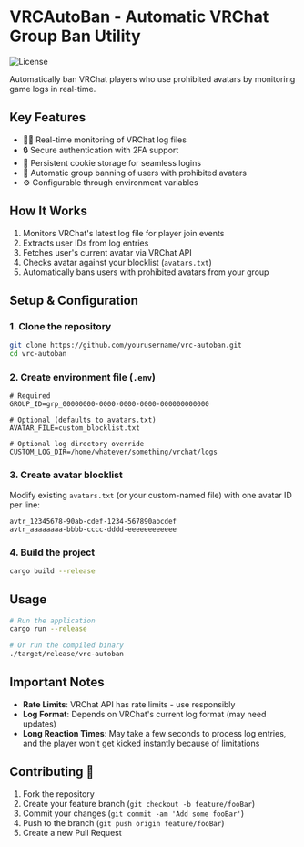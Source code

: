 # VRCAutoBan - Automatic VRChat Group Ban Utility

![License](https://img.shields.io/badge/License-CC%20BY--NC--SA%204.0-lightgrey.svg)

Automatically ban VRChat players who use prohibited avatars by monitoring game logs in real-time.

## Key Features

- 🕵️‍♂️ Real-time monitoring of VRChat log files
- 🔒 Secure authentication with 2FA support
- 🧾 Persistent cookie storage for seamless logins
- 🚫 Automatic group banning of users with prohibited avatars
- ⚙️ Configurable through environment variables

## How It Works

1. Monitors VRChat's latest log file for player join events
2. Extracts user IDs from log entries
3. Fetches user's current avatar via VRChat API
4. Checks avatar against your blocklist (`avatars.txt`)
5. Automatically bans users with prohibited avatars from your group

## Setup & Configuration

### 1. Clone the repository
```bash
git clone https://github.com/yourusername/vrc-autoban.git
cd vrc-autoban
```

### 2. Create environment file (`.env`)
```env
# Required
GROUP_ID=grp_00000000-0000-0000-0000-000000000000

# Optional (defaults to avatars.txt)
AVATAR_FILE=custom_blocklist.txt

# Optional log directory override
CUSTOM_LOG_DIR=/home/whatever/something/vrchat/logs
```

### 3. Create avatar blocklist
Modify existing `avatars.txt` (or your custom-named file) with one avatar ID per line:
```
avtr_12345678-90ab-cdef-1234-567890abcdef
avtr_aaaaaaaa-bbbb-cccc-dddd-eeeeeeeeeeee
```

### 4. Build the project
```bash
cargo build --release
```

## Usage

```bash
# Run the application
cargo run --release

# Or run the compiled binary
./target/release/vrc-autoban
```
## Important Notes
- **Rate Limits**: VRChat API has rate limits - use responsibly
- **Log Format**: Depends on VRChat's current log format (may need updates)
- **Long Reaction Times**: May take a few seconds to process log entries, and the player won't get kicked instantly because of limitations

## Contributing 🤝
1. Fork the repository
2. Create your feature branch (`git checkout -b feature/fooBar`)
3. Commit your changes (`git commit -am 'Add some fooBar'`)
4. Push to the branch (`git push origin feature/fooBar`)
5. Create a new Pull Request
